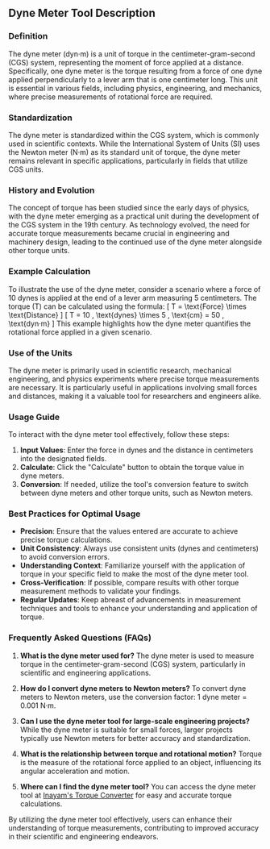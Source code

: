 ## Dyne Meter Tool Description

### Definition
The dyne meter (dyn·m) is a unit of torque in the centimeter-gram-second (CGS) system, representing the moment of force applied at a distance. Specifically, one dyne meter is the torque resulting from a force of one dyne applied perpendicularly to a lever arm that is one centimeter long. This unit is essential in various fields, including physics, engineering, and mechanics, where precise measurements of rotational force are required.

### Standardization
The dyne meter is standardized within the CGS system, which is commonly used in scientific contexts. While the International System of Units (SI) uses the Newton meter (N·m) as its standard unit of torque, the dyne meter remains relevant in specific applications, particularly in fields that utilize CGS units.

### History and Evolution
The concept of torque has been studied since the early days of physics, with the dyne meter emerging as a practical unit during the development of the CGS system in the 19th century. As technology evolved, the need for accurate torque measurements became crucial in engineering and machinery design, leading to the continued use of the dyne meter alongside other torque units.

### Example Calculation
To illustrate the use of the dyne meter, consider a scenario where a force of 10 dynes is applied at the end of a lever arm measuring 5 centimeters. The torque (T) can be calculated using the formula:
\[ T = \text{Force} \times \text{Distance} \]
\[ T = 10 \, \text{dynes} \times 5 \, \text{cm} = 50 \, \text{dyn·m} \]
This example highlights how the dyne meter quantifies the rotational force applied in a given scenario.

### Use of the Units
The dyne meter is primarily used in scientific research, mechanical engineering, and physics experiments where precise torque measurements are necessary. It is particularly useful in applications involving small forces and distances, making it a valuable tool for researchers and engineers alike.

### Usage Guide
To interact with the dyne meter tool effectively, follow these steps:
1. **Input Values**: Enter the force in dynes and the distance in centimeters into the designated fields.
2. **Calculate**: Click the "Calculate" button to obtain the torque value in dyne meters.
3. **Conversion**: If needed, utilize the tool's conversion feature to switch between dyne meters and other torque units, such as Newton meters.

### Best Practices for Optimal Usage
- **Precision**: Ensure that the values entered are accurate to achieve precise torque calculations.
- **Unit Consistency**: Always use consistent units (dynes and centimeters) to avoid conversion errors.
- **Understanding Context**: Familiarize yourself with the application of torque in your specific field to make the most of the dyne meter tool.
- **Cross-Verification**: If possible, compare results with other torque measurement methods to validate your findings.
- **Regular Updates**: Keep abreast of advancements in measurement techniques and tools to enhance your understanding and application of torque.

### Frequently Asked Questions (FAQs)

1. **What is the dyne meter used for?**
   The dyne meter is used to measure torque in the centimeter-gram-second (CGS) system, particularly in scientific and engineering applications.

2. **How do I convert dyne meters to Newton meters?**
   To convert dyne meters to Newton meters, use the conversion factor: 1 dyne meter = 0.001 N·m.

3. **Can I use the dyne meter tool for large-scale engineering projects?**
   While the dyne meter is suitable for small forces, larger projects typically use Newton meters for better accuracy and standardization.

4. **What is the relationship between torque and rotational motion?**
   Torque is the measure of the rotational force applied to an object, influencing its angular acceleration and motion.

5. **Where can I find the dyne meter tool?**
   You can access the dyne meter tool at [Inayam's Torque Converter](https://www.inayam.co/unit-converter/torque) for easy and accurate torque calculations.

By utilizing the dyne meter tool effectively, users can enhance their understanding of torque measurements, contributing to improved accuracy in their scientific and engineering endeavors.